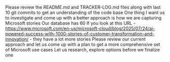 Please review the README.md and TRACKER-LOG.md files along with last 10 git commits to get an understanding of the code base
One thing I want us to investigate and come up with a better approach is how we are capturing Microsoft stories
Our database has 60
If you look at this URL - https://www.microsoft.com/en-us/microsoft-cloud/blog/2025/07/24/ai-powered-success-with-1000-stories-of-customer-transformation-and-innovation/ - they have a lot more stories
Please review our current approach and let us come up with a plan to get a more comprehensive set of Microsoft use cases
Let us research, explore options before we finalize one
